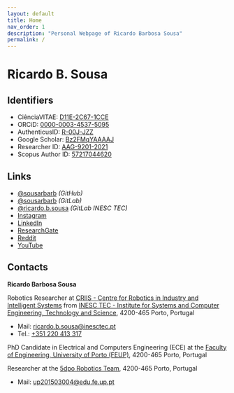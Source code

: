 ```yaml
---
layout: default
title: Home
nav_order: 1
description: "Personal Webpage of Ricardo Barbosa Sousa"
permalink: /
---
```


# Ricardo B. Sousa

## Identifiers

- CiênciaVITAE: [D11E-2C67-1CCE](https://www.cienciavitae.pt/D11E-2C67-1CCE)
- ORCiD: [0000-0003-4537-5095](https://orcid.org/0000-0003-4537-5095)
- AuthenticusID: [R-00J-JZZ](https://www.authenticus.pt/R-00J-JZZ)
- Google Scholar: [Bz2FMqYAAAAJ](https://scholar.google.com/citations?user=Bz2FMqYAAAAJ)
- Researcher ID: [AAG-9201-2021](https://www.webofscience.com/wos/author/record/AAG-9201-2021)
- Scopus Author ID: [57217044620](https://www.scopus.com/authid/detail.uri?authorId=57217044620)

## Links

- [@sousarbarb](https://github.com/sousarbarb) _(GitHub)_
- [@sousarbarb](https://gitlab.com/sousarbarb) _(GitLab)_
- [@ricardo.b.sousa](https://gitlab.inesctec.pt/ricardo.b.sousa)
  _(GitLab INESC TEC)_
- [Instagram](https://www.instagram.com/sousarbarb97/)
- [LinkedIn](https://www.linkedin.com/in/sousa-ricardob/)
- [ResearchGate](https://www.researchgate.net/profile/Ricardo-Sousa-19)
- [Reddit](https://www.reddit.com/user/sousarbarb97)
- [YouTube](https://www.youtube.com/channel/UCXTR8mMlG0VOC_06PKg5KBQ)

## Contacts

**Ricardo Barbosa Sousa**

Robotics Researcher at
[CRIIS - Centre for Robotics in Industry and Intelligent Systems](https://www.inesctec.pt/en/centres/criis/) from
[INESC TEC - Institute for Systems and Computer Engineering, Technology and Science](https://www.inesctec.pt/en/),
4200-465 Porto, Portugal

- Mail: [ricardo.b.sousa@inesctec.pt](mailto:ricardo.b.sousa@inesctec.pt)
- Tel.: [+351 220 413 317](tel:0351220413317)

PhD Candidate in Electrical and Computers Engineering (ECE) at the
[Faculty of Engineering, University of Porto (FEUP)](https://sigarra.up.pt/feup/en/),
4200-465 Porto, Portugal

Researcher at the
[5dpo Robotics Team](https://5dpo.github.io/), 4200-465 Porto, Portugal

- Mail: [up201503004@edu.fe.up.pt](mailto:up201503004@edu.fe.up.pt)
